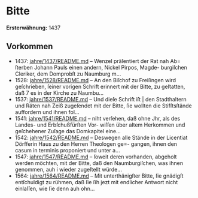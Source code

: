 # Bitte

**Ersterwähnung:** 1437

## Vorkommen
- 1437: [jahre/1437/README.md](../jahre/1437/README.md) – Wenzel präſentiert der Rat nah Ab=
ſterben Johann Pauls einen andern, Nickel Pirpos, Magde-
burgiſchen Cleriker, dem Domprobſt zu Naumburg m...
- 1528: [jahre/1528/README.md](../jahre/1528/README.md) – An den Biſchof zu Freiſingen wird geſchrieben, ſeiner
vorigen Schrift erinnert mit der Bitte, zu geſtatten, daß 7
es in der Kirche zu Naumbu...
- 1537: [jahre/1537/README.md](../jahre/1537/README.md) – Und dieſe Schrift iſt |
den Stadthaltern und Räten nah Zeiß zugeſendet mit
der Bitte, ſie wollten die Stifſtsſtände auffordern und
ihnen fol...
- 1541: [jahre/1541/README.md](../jahre/1541/README.md) – niht verſehen, daß
ohne Jhr, als des Landes- und Erbſchußfürſten Vor-
wiſſen über altem Herkommen und geſchehener Zuſage
das Domkapitel eine...
- 1542: [jahre/1542/README.md](../jahre/1542/README.md) – Deswegen alle Stände in der
Licentiat Dörfferin Haus zu den Herren Theologen ge=-
gangen, ihnen den casum in terminis proponiert und
unter a...
- 1547: [jahre/1547/README.md](../jahre/1547/README.md) – ſoweit deren vorhanden, abgeholt werden möchten, mit der
Bitte, daß den Naumburgiſchen, was ihnen genommen, auh i
wieder zugeſtellt würde...
- 1564: [jahre/1564/README.md](../jahre/1564/README.md) – Mit
unterthänigſter Bitte, ſie gnädigſt entſchuldigt zu rühmen,
daß ſie ſih jezt mit endlicher Antwort nicht einlaſſen, wie
ſie denn auh ohn...
